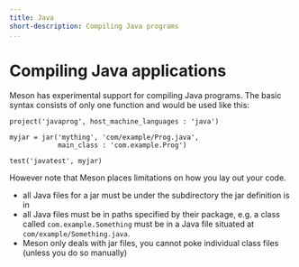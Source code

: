 ```yaml
---
title: Java
short-description: Compiling Java programs
...
```


# Compiling Java applications

Meson has experimental support for compiling Java programs. The basic
syntax consists of only one function and would be used like this:

```meson
project('javaprog', host_machine_languages : 'java')

myjar = jar('mything', 'com/example/Prog.java',
            main_class : 'com.example.Prog')

test('javatest', myjar)
```

However note that Meson places limitations on how you lay out your code.

* all Java files for a jar must be under the subdirectory the jar definition is in
* all Java files must be in paths specified by their package, e.g. a class called `com.example.Something` must be in a Java file situated at `com/example/Something.java`.
* Meson only deals with jar files, you cannot poke individual class files (unless you do so manually)
